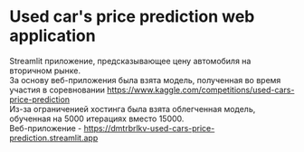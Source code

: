 # Used car's price prediction web application
Streamlit приложение, предсказывающее цену автомобиля на вторичном рынке.  
За основу веб-приложения была взята модель, полученная во время участия в соревновании https://www.kaggle.com/competitions/used-cars-price-prediction  
Из-за ограниченией хостинга была взята облегченная модель, обученная на 5000 итерациях вместо 15000.  
Веб-приложение - https://dmtrbrlkv-used-cars-price-prediction.streamlit.app
